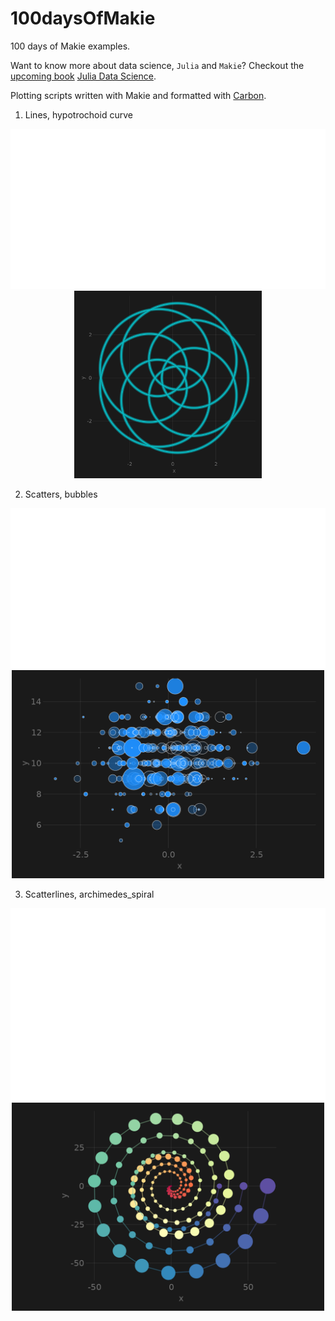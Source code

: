# 100daysOfMakie
100 days of Makie examples.

Want to know more about data science, `Julia` and `Makie`? Checkout the [upcoming book](https://github.com/JuliaDataScience/JuliaDataScience) [Julia Data Science](https://juliadatascience.io).

Plotting scripts written with Makie and formatted with [Carbon](https://carbon.now.sh).

1. Lines, hypotrochoid curve

<p align="center"><a href="./src/lines_hypotrochoid.jl"> <img src="./img/lines_hypotrochoid_code.svg"> </a> <img src="./img/lines_hypotrochoid.png" width = "300"></p>

2. Scatters, bubbles

<p align="center"><a href="./src/scatter_bubbles_code.jl"> <img src="./img/scatter_bubbles_code.svg"> </a> <img src="./img/scatter_bubbles.png" width = "500"></p>

3. Scatterlines, archimedes_spiral

<p align="center"><a href="./src/scatterlines_archimedes_spiral.jl"> <img src="./img/scatterlines_archimedes_spiral_code.svg"> </a> <img src="./img/scatterlines_archimedes_spiral.png" width = "500"></p>
